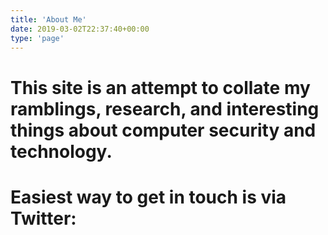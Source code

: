 ```yaml
---
title: 'About Me'
date: 2019-03-02T22:37:40+00:00
type: 'page'
---
```


# This site is an attempt to collate my ramblings, research, and interesting things about computer security and technology.

# Easiest way to get in touch is via Twitter:
